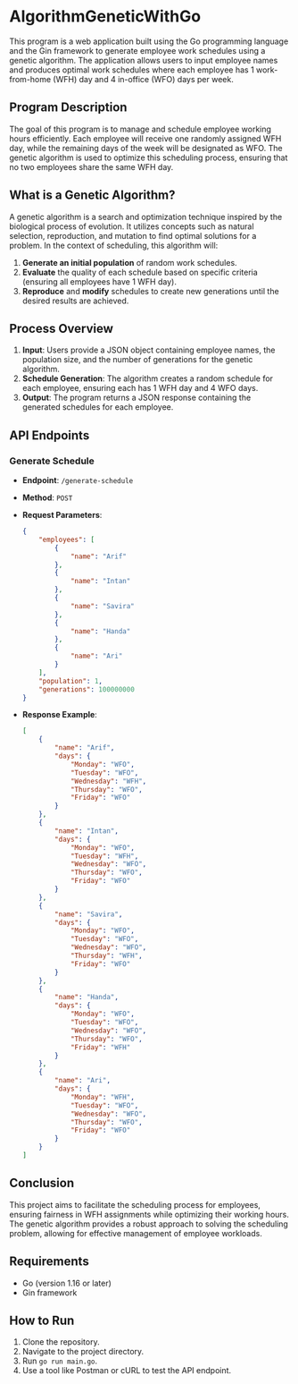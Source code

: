 # AlgorithmGeneticWithGo

This program is a web application built using the Go programming language and the Gin framework to generate employee work schedules using a genetic algorithm. The application allows users to input employee names and produces optimal work schedules where each employee has 1 work-from-home (WFH) day and 4 in-office (WFO) days per week.

## Program Description

The goal of this program is to manage and schedule employee working hours efficiently. Each employee will receive one randomly assigned WFH day, while the remaining days of the week will be designated as WFO. The genetic algorithm is used to optimize this scheduling process, ensuring that no two employees share the same WFH day.

## What is a Genetic Algorithm?

A genetic algorithm is a search and optimization technique inspired by the biological process of evolution. It utilizes concepts such as natural selection, reproduction, and mutation to find optimal solutions for a problem. In the context of scheduling, this algorithm will:
1. **Generate an initial population** of random work schedules.
2. **Evaluate** the quality of each schedule based on specific criteria (ensuring all employees have 1 WFH day).
3. **Reproduce** and **modify** schedules to create new generations until the desired results are achieved.

## Process Overview

1. **Input**: Users provide a JSON object containing employee names, the population size, and the number of generations for the genetic algorithm.
2. **Schedule Generation**: The algorithm creates a random schedule for each employee, ensuring each has 1 WFH day and 4 WFO days.
3. **Output**: The program returns a JSON response containing the generated schedules for each employee.

## API Endpoints

### Generate Schedule

- **Endpoint**: `/generate-schedule`
- **Method**: `POST`
- **Request Parameters**:
    ```json
    {
        "employees": [
            {
                "name": "Arif"
            },
            {
                "name": "Intan"
            },
            {
                "name": "Savira"
            },
            {
                "name": "Handa"
            },
            {
                "name": "Ari"
            }
        ],
        "population": 1,
        "generations": 100000000
    }
    ```

- **Response Example**:
    ```json
    [
        {
            "name": "Arif",
            "days": {
                "Monday": "WFO",
                "Tuesday": "WFO",
                "Wednesday": "WFH",
                "Thursday": "WFO",
                "Friday": "WFO"
            }
        },
        {
            "name": "Intan",
            "days": {
                "Monday": "WFO",
                "Tuesday": "WFH",
                "Wednesday": "WFO",
                "Thursday": "WFO",
                "Friday": "WFO"
            }
        },
        {
            "name": "Savira",
            "days": {
                "Monday": "WFO",
                "Tuesday": "WFO",
                "Wednesday": "WFO",
                "Thursday": "WFH",
                "Friday": "WFO"
            }
        },
        {
            "name": "Handa",
            "days": {
                "Monday": "WFO",
                "Tuesday": "WFO",
                "Wednesday": "WFO",
                "Thursday": "WFO",
                "Friday": "WFH"
            }
        },
        {
            "name": "Ari",
            "days": {
                "Monday": "WFH",
                "Tuesday": "WFO",
                "Wednesday": "WFO",
                "Thursday": "WFO",
                "Friday": "WFO"
            }
        }
    ]
    ```

## Conclusion

This project aims to facilitate the scheduling process for employees, ensuring fairness in WFH assignments while optimizing their working hours. The genetic algorithm provides a robust approach to solving the scheduling problem, allowing for effective management of employee workloads.

## Requirements

- Go (version 1.16 or later)
- Gin framework

## How to Run

1. Clone the repository.
2. Navigate to the project directory.
3. Run `go run main.go`.
4. Use a tool like Postman or cURL to test the API endpoint.

